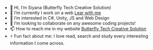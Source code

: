 - 👋 Hi, I’m Siyana (Butterfly Tech Creative Solution)
- 🔭 I’m currently I work on a web <a href="https://bluebutterflies.github.io/Project/](https://bluebutterflies.github.io/LearnWithMe/)">Lear with me</a>
- 👀 I’m interested in C#, Unity, JS and Web Design
- 👯 I’m looking to collaborate on any awesome coding projects!
- 📫 How to reach me in my website <a href="https://bluebutterflies.github.io/ButterflyTech/" target="_blank">Butterfly Tech Creative Solution</a>
- ⚡️ Fun fact about me: I love read, search and study every interesting information I come across.

<!---
BlueButterflies/BlueButterflies is a ✨ special ✨ repository because its `README.md` (this file) appears on your GitHub profile.
You can click the Preview link to take a look at your changes.
--->

